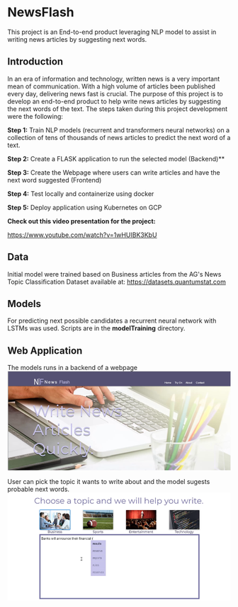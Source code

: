 # NewsFlash
This project is an End-to-end product leveraging NLP model to assist in writing news articles by suggesting next words.

## Introduction
In an era of information and technology, written news is a very important mean of communication. With a high volume of articles been published every day, delivering news fast is crucial. The purpose of this project is to develop an end-to-end product to help write news articles by suggesting the next words of the text. The steps taken during this project development were the following:

**Step 1:** Train NLP models (recurrent and transformers neural networks) on a collection of tens of thousands of news articles to predict the next word of a text.

**Step 2:** Create a FLASK application to run the selected model (Backend)**

**Step 3:** Create the Webpage where users can write articles and have the next word suggested (Frontend)

**Step 4:** Test locally and containerize using docker

**Step 5:** Deploy application using Kubernetes on GCP

**Check out this video presentation for the project:**

https://www.youtube.com/watch?v=1wHUIBK3KbU

## Data
Initial model were trained based on Business articles from the AG's News Topic Classification Dataset available at: https://datasets.quantumstat.com


## Models
For predicting next possible candidates a recurrent neural network with LSTMs was used.
Scripts are in the **modelTraining** directory.

## Web Application
The models runs in a backend of a webpage
![](images/webpagehome.PNG)


User can pick the topic it wants to write about and the model sugests probable next words.
![](images/webpagetext.PNG)

